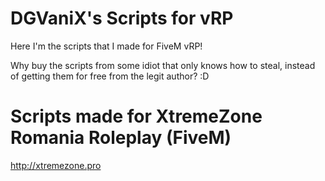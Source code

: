 # DGVaniX's Scripts for vRP

Here I'm the scripts that I made for FiveM vRP!

Why buy the scripts from some idiot that only knows how to steal, instead of getting them for free from the legit author? :D


# Scripts made for XtremeZone Romania Roleplay (FiveM)
http://xtremezone.pro
